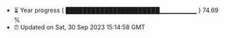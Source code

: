- ⏳ Year progress { ██████████████████████▁▁▁▁▁▁▁▁ } 74.69 %
- ⏰ Updated on Sat, 30 Sep 2023 15:14:58 GMT

